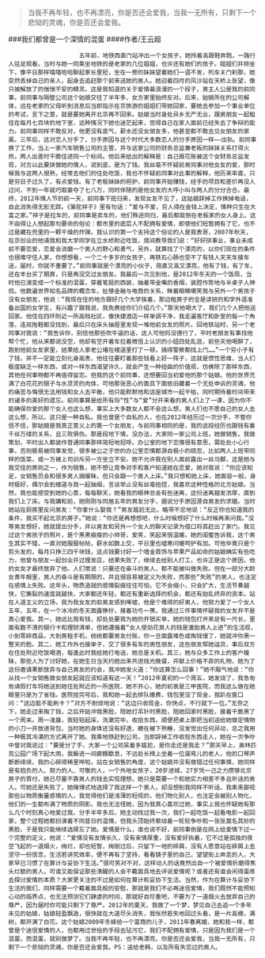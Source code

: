 > 当我不再年轻，也不再漂亮，你是否还会爱我，当我一无所有，只剩下一个悲恸的灵魂，你是否还会爱我。

###我们都曾是一个深情的混蛋
####作者/王云超

						五年前，地铁西直门站冲出一个女孩子，她拎着高跟鞋奔跑，一路行人驻足观看。当时与她一同乘坐地铁的是老家的几位姐姐，也许还有她们的孩子。姐姐们并排坐下，像平日那样嘻嘻哈哈聊起家长里短，坐在一旁的妹妹望着她们一语不发，列车关门刹那，她突然丢掉自己的亲人，起身去追赶那个前来送她的男人。她迎着四月的风沙站在天桥上张望，像只被解放了的惴惴不安的精灵。这是我知道的关于爱情最浪漫的一个段子，男主人公是我的前同事。前同事与隔壁公司这个姑娘交往了半年多，女方家里始终反对。后来，姑娘所在的公司解体，远在老家的父母听到消息后当即指示在京旅游的姐姐们带她回家，要她去参加一个事业单位的考试，言下之意，就是要她离开北京再不回来。姑娘当时身处异乡无产无业，跟男朋友一起租住在每月七百块的地下室，这种情况下她也迷茫起来，觉得自己在家人面前已经失去了争辩的能力。前同事同样不敢反对，他更没有底气，薪水还没女朋友多，他甚至都不敢去见女朋友的家属。三年后，这对恋人分手了，分手原因与这个时代大多数恋人的分手原因一样——出轨。前同事换了工作，当上一家汽车销售公司的主管，并与这家公司的财务总监兼老板的妹妹关系打得火热，两人出差时干脆住进同一个标间。他后来给出的解释是：自己报花账被这个女财务总监发现，对方以此要挟做她的情人，说到底，是为了钱。我丝毫不怀疑前男同事对他女友的爱，那时候我与这两人很熟，经常去他们的住处吃饭，我也不怀疑前同事对此事的解释，他历来率直，只是穷日子过久了，有点爱钱。有了老板妹妹的袒护，前同事开始赚钱，经手的项目和差价再没人过问，不到一年就巧取豪夺了七八万，同时伴随的是他女友的大呼小叫与两人的分分合合。最终，2012年情人节的前一天，前同事下班归来，发现女友不见了，这姑娘辞掉工作换掉电话，自此消失得无影无踪。《骆驼祥子》里有句话：“爱与不爱，穷人得在金钱上决定，情种只生在大富之家。”祥子是拉车的，前同事是卖车的，他们殊途同归，最后都栽倒在老板家的女人身上。这不由得让人想起那句要命的俗论：都市里的底层人不配拥有爱情，即使他们短暂拥有了它，也不过是藏在兜里的一颗干燥的炸弹。我认识的第一个支持这个俗论的人是我表哥，2007年秋天，在京创业的他请我和我大学同学在立水桥附近吃饭，席间教导我们说：“好好拼事业，事业未成前不要恋爱，恋爱会消磨一个男人的野心和勇气，另外，就算找了个漂亮的，以你们现在的条件也很难守住人家，你想想看，一个二十多岁的女孩子，再铁石心肠也受不了有钱人天天车接车送，届时，你就不重要了。”前同事就是个漂亮的小伙子，简直又高又漂亮，他有了钱，有了车，还在丰台买了期房，只是再没交过女朋友。我最后一次见到他，是2012年冬天的一个饭局，当时他已演变成一个标准的混蛋，穿着笔挺的西装，抽着带金嘴的香烟，装腔作势地与半桌子人神侃。他数遍世界知名品牌的概念车，扯够金融与电商的关系，眯着眼睛嘲笑我与另外一个男孩子没有女朋友，他说：“我现在住的地方跟好几个大学挨着，那边租房子的全是读研的和学外语准备出国的女学生，有兴趣了跟我说，我免费给你们介绍几个。”那天他喝大了，我们几个人把他送回家。他住在四环附近一所高档社区，像快捷酒店一样单调干净，我走遍客厅和卧室的每一个角落，连双拖鞋都没找到，最后只在床头抽屉里发现一堆他前女友的照片。回地铁站时，另一个老同事对我说：“我告诉你，别信他那些吹牛逼的话，这人可他妈没德行了，平时老朋友有事找他帮个忙，他从来都说没空，他却有空开着车拉着微信上认识的小妞四处乱逛，前些天他喝醉了，跑到他前女友家里，结果给人家老公堵在楼道里打了一顿，搞得警察都找上门……”一个穷小子有了钱，并不一定能立刻化身高贵，他往往要盯着那些钱看上好一阵子，这就是惯性思维，当人们极度缺乏一样东西，或对一样东西渴望许久，就会产生一种扭曲的价值观，仿佛除了那样东西，其他任何事物都不再值得留恋。但我的这个前同事，还想要回当初爱他的那个姑娘。他的世界充满了白花花的银子与水灵灵的肉体，可他那张恶心的面具下面依旧藏着一个无处申诉的灵魂，他的痛苦与悔恨无法用钱和女人去平衡，他只能默默地和这座城市一起干枯，同时期待着时间带来的诸多的美好的遗忘。前同事算是给所有将“性”与“爱”分开来看的男人们上了一课，因为你不能确保你爱的那个女人也这么想，事实上大多数女人都不会这么想，男人们也不愿自己的女人去这么想，所以，这只是一种自私。我也曾是个自私的人，也在2012年经历过一次分手，不管你信不信，那姑娘是我真正意义上的第一个女朋友，与前同事相同的是，我的这段经历也跟钱有着千丝万缕的关系，且三败俱伤。那是段地下情，没办法，大家同一家公司上班，她做销售，我做策划，平时出入都装作普通同事那样简短地招呼。办公室的地下恋情很有意思，需处处小心行事，否则极易被同事发觉，很多被公之于世的办公室恋情都源自极小的疏忽，比如两人上班带同样的饭菜，或一方被上司训斥另一方坐立不安。她不允许我在别人面前露出一丝马脚，这是她与我交往的原则之一，作为销售，她不想让竞争对手和客户知道她在恋爱，她对我说：“你应该知足，女销售员会和很多男人搞暧昧，但只会跟一个男人上床。”我只想和她上床，她面容一般，身材极好，偶尔会到楼道与我一起抽烟，言谈举止没有丝毫扭捏，我喜欢这种性格的北方姑娘。当然，我也能感受到她的心意，每每聊天，她看我的眼神总会有些迷离，这份迷离越发浓厚，直到我们上了床。与我媾和前，她刚刚与同居五年的男友分手，据说分手原因源自男友的求婚。当时她站在厨房里反问男友：“你拿什么娶我？”男友尴尬无比，略带不忿地说：“反正你也知道我的条件，我买不起北京的房子。”她说：“你还是再想想吧，什么时候想好了什么时候再来问我。”没等男友想好，她就提出分手，并以男友和另外一个女人的聊天记录为借口将其赶出了家门。我见过这个男孩子的照片，是个黑黑瘦瘦的小帅哥，爱笑，笑起来很温暖。她的闺蜜告诉我，这个男生其实不错，一直对她服服帖帖，薪水如数上交，平日里也嘘寒问暖呵护有加。可他毕竟只是个剪头发的，每月只挣三四千块钱，这点钱要讨好一个嗜金首饰与苹果产品如命的姑娘确实有些吃力，他曾与朋友一起创业开过理发店，结果失败了，继续去给别人打工，也许正是这个原因，他的女友才最终放弃了他。人们常说：只要还在奋斗的男人，都不能被叫做失败。但在一部分大龄女青年眼里，男人的奋斗是有期限的，并且很容易被定义为失败，而那些“失败”的男人，也注定在感情上失败。这年头，物质造就的感情裂痕往往可怕，它不会缩小，只会扩大，生活节奏越快，它撕裂的速度就越快，大家都还年轻，都还有重新选择的机会，都还有始乱终弃的资本。站在人道主义的立场，我为我女友的前男友感到唏嘘，他是个难得的好男人，他努力爱了一个女人五年，五年，在一个冰冷的冬天面露狰狞，接着功亏一篑。我通过三件事情怀疑我的女友并不是真心爱我。其一，她远比我有钱，却处处要我为她的开销买单，她的钱包打开来足有一尺长，里面有数不清的银行卡和理财清单，但她遵循着“女人使劲花男人的钱是激励男人上进”的生活观，小到零碎商品，大到房租手机，统统都要男友付账，你一旦面露难色或掏钱慢了，她就冲你黑一整天的脸。其二，她工作外也接单子，交了很多有车的男性朋友，这些朋友帮她运货，事后双方在住处附近吃饭喝酒，每逢此时我给她打电话，她总是关机。其三，她与众多工作上的客户暧昧，那些人为了讨好她，在她生日当天约她出来共进烛光晚餐，并献上价格不菲的礼物，她为了这份邀请果断放弃与自己男友的约会，我冲她发火道：“你这算怎么回事！”她不服气地说：“你从找一个女销售做女朋友起就应该知道有这一天！”2012年夏初的一个周五，她发烧了，我急匆匆请假打车将她送到她住处附近的一所医院，她不开心，她的初衷是三甲医院，而我这么做在她眼里只是为了省钱。医院挂完号后，我和她一起去排队缴费，钱包里没了现金，我趴在窗口问：“这边能不能刷卡？”对方不耐烦地说：“这边只收现金，你快点，不行就下一位。”无奈之下，她走过来掏了钱，之后开始冲我黑脸，陪她打吊针时黑脸，陪她回家时黑脸，接着干脆黑了一个周末。周一凌晨，我轻轻起床，洗漱完毕，收拾东西，顺便把桌上那把当初送给她做定情物的小刀一并放进背包，当时她的身体还没有好透，蜷在被下熟睡，没发觉出任何异动，总之我用一种极其冷漠的方式离开了她。我乘地铁赶到公司，当即辞掉工作收拾东西走人，她在一次争吵中曾对我说过：“要是分了手，大家一个公司呆着多尴尬，是你走还是我走？”那天早上，奥林匹克公园广场下起大雨，我躲进一间廊棚歇息，不远处长椅上坐着一位遛弯儿的老人，他的口琴声断断续续，我的心碎得稀里哗啦。站在女销售的角度，这个姑娘并没有做错过任何事情，她同样是有抱负的人、努力的人、可敬的人，一个外地女孩子，20岁进城，27岁凭一己之力攒够北京房子的首付，她已尽量不靠男人的钱去实现理想，她只是需要一个和她实力相差不多且听话的男人。可她还是失败了，她赌博式地选择了我这样一个男人，却没想到我同样不听话，我素来鄙视那些以物质衡量感情的人，我觉得他们是浅薄的短视的，他们物化别人，也注定会被别人物化，他们的一生都布满了物质的阴影。我也无法怪她，因为我真心喜欢过她，事实上我也怀疑她有那么几个时刻真心地爱过我，分手半年多后，她主动找过我一次，我们一起吃饭一起看电影一起回家，整个过程她都扮演着不同昔日的温情，但我头顶始终萦绕着一轮轮争吵和一张张莫名其妙的黑脸，于是我只能继续选择忘了她。爱情是什么，谁也说不好，前同事倒是在网上给爱情下过一个完整的定义，他说：“爱情没有友情长久，没有亲情厚重，没有爱好执着，它不过是孤独的夜空飞起的一道烟火，绚烂，却也短暂，绚丽过后，只留下一地的碎屑，没有人愿意站在碎屑上去坚守一份信念，生活若讲究效率，便不再有了坚持，看看镜子里的自己，望望街上奔走的人，大家早已习惯了在算计与妥协下生活。”很可笑对不对，这样动人的话竟然出自一个被爱情折磨得焦头烂额的男人，可谁又能保证那些清醒的人会不戴面具地去评说爱情呢？或者还有谁会闲得蛋疼去探讨爱情的本质？大家更关注的不过是如何在算计和妥协下生活。当然，作为在算计与妥协下生活的我们，同样需要一个戴着面具般的安慰，那就是我们不必再迷信爱情，我们既然不能预知心动的临界点，也无法预测它们肆虐的时间，那就好自珍重吧，不要为了一道烟火去放弃自己的尊严，因为届时你可能只剩下了尊严。2012年的夏天，我做了一个梦，梦见自己去追一个多年未见的姑娘，姑娘轻盈飘逸，很快就在大道尽头消失，我怅然若失地回过头看，是一片高槐，满树，都开满了白花。这个姑娘2009年冬嫁给一个富商的儿子，2011年春离婚，她和我一样，都曾是个迷信爱情的人，也都用过世俗的手段去玷污它，我们不配拥有爱情，只是因为我们是一个混蛋，而混蛋，就别做梦了。当我不再年轻，也不再漂亮，你是否还会爱我，当我一无所有，只剩下一个悲恸的灵魂，你是否还会爱我。PS：送给老韩，以及所有失恋过的男人。			  		